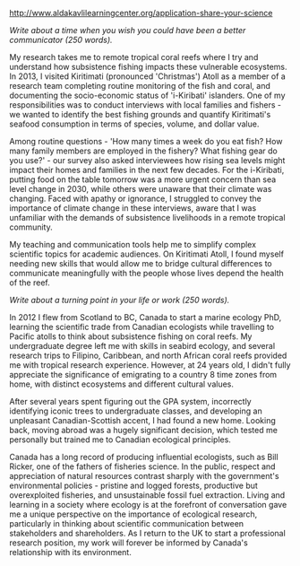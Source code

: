 http://www.aldakavlilearningcenter.org/application-share-your-science

*Write about a time when you wish you could have been a better communicator (250 words).*

My research takes me to remote tropical coral reefs where I try and understand how subsistence fishing impacts these vulnerable ecosystems. In 2013, I visited Kiritimati (pronounced 'Christmas') Atoll as a member of a research team completing routine monitoring of the fish and coral, and documenting the socio-economic status of 'i-Kiribati' islanders. One of my responsibilities was to conduct interviews with local families and fishers - we wanted to identify the best fishing grounds and quantify Kiritimati's seafood consumption in terms of species, volume, and dollar value.

Among routine questions - 'How many times a week do you eat fish? How many family members are employed in the fishery? What fishing gear do you use?' - our survey also asked interviewees how rising sea levels might impact their homes and families in the next few decades. For the i-Kiribati, putting food on the table tomorrow was a more urgent concern than sea level change in 2030, while others were unaware that their climate was changing. Faced with apathy or ignorance, I struggled to convey the importance of climate change in these interviews, aware that I was unfamiliar with the demands of subsistence livelihoods in a remote tropical community. 

My teaching and communication tools help me to simplify complex scientific topics for academic audiences. On Kiritimati Atoll, I found myself needing new skills that would allow me to bridge cultural differences to communicate meaningfully with the people whose lives depend the health of the reef.  


*Write about a turning point in your life or work (250 words).*

In 2012 I flew from Scotland to BC, Canada to start a marine ecology PhD, learning the scientific trade from Canadian ecologists while travelling to Pacific atolls to think about subsistence fishing on coral reefs. My undergraduate degree left me with skills in seabird ecology, and several research trips to Filipino, Caribbean, and north African coral reefs provided me with tropical research experience. However, at 24 years old, I didn't fully appreciate the significance of emigrating to a country 8 time zones from home, with distinct ecosystems and different cultural values.

After several years spent figuring out the GPA system, incorrectly identifying iconic trees to undergraduate classes, and developing an unpleasant Canadian-Scottish accent, I had found a new home. Looking back, moving abroad was a hugely significant decision, which tested me personally but trained me to Canadian ecological principles.

Canada has a long record of producing influential ecologists, such as Bill Ricker, one of the fathers of fisheries science. In the public, respect and appreciation of natural resources contrast sharply with the government's environmental policies - pristine and logged forests, productive but overexploited fisheries, and unsustainable fossil fuel extraction. Living and learning in a society where ecology is at the forefront of conversation gave me a unique perspective on the importance of ecological research, particularly in thinking about scientific communication between stakeholders and shareholders. As I return to the UK to start a professional research position, my work will forever be informed by Canada's relationship with its environment.






























